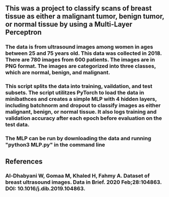 ## This was a project to classify scans of breast tissue as either a malignant tumor, benign tumor, or normal tissue by using a Multi-Layer Perceptron

### The data is from ultrasound images among women in ages between 25 and 75 years old. This data was collected in 2018. There are 780 images from 600 patients. The images are in PNG format. The images are categorized into three classes, which are normal, benign, and malignant. 

### This script splits the data into training, vaildation, and test subsets. The script utilitzes PyTorch to load the data in minibathces and creates a simple MLP with 4 hidden layers, including batchnorm and dropout to classify images as either malignant, benign, or normal tissue. It also logs training and validation accuracy after each epoch before evaluation on the test data. 

### The MLP can be run by downloading the data and running "python3 MLP.py" in the command line

## References 
### Al-Dhabyani W, Gomaa M, Khaled H, Fahmy A. Dataset of breast ultrasound images. Data in Brief. 2020 Feb;28:104863. DOI: 10.1016/j.dib.2019.104863.
